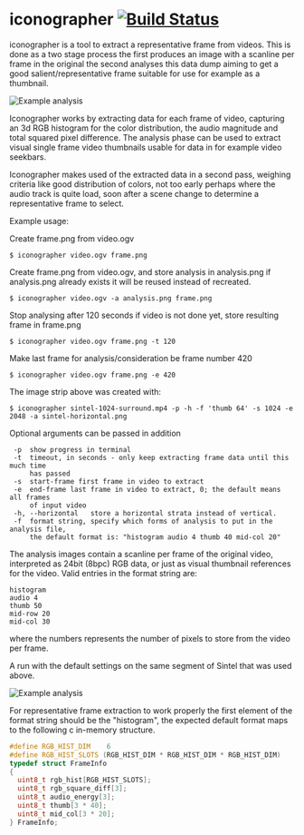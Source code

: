 # iconographer [![Build Status](https://secure.travis-ci.org/the-grid/iconographer.png?branch=master)](http://travis-ci.org/the-grid/iconographer)

iconographer is a tool to extract a representative frame from videos.
This is done as a two stage process the first produces an image with
a scanline per frame in the original the second analyses this data dump
aiming to get a good salient/representative frame suitable for use
for example as a thumbnail.

![Example analysis](http://pippin.gimp.org/tmp/sintel-horizontal.png)

Iconographer works by extracting data for each frame of video, capturing an 3d
RGB histogram for the color distribution, the audio magnitude and total squared
pixel difference. The analysis phase can be used to extract visual single frame
video thumbnails usable for data in for example video seekbars.

Iconographer makes used of the extracted data in a second pass, weighing
criteria like good distribution of colors, not too early perhaps where the
audio track is quite load, soon after a scene change to determine a
representative frame to select.

Example usage:

Create frame.png from video.ogv

    $ iconographer video.ogv frame.png

Create frame.png from video.ogv, and store analysis in analysis.png
if analysis.png already exists it will be reused instead of recreated.

    $ iconographer video.ogv -a analysis.png frame.png

Stop analysing after 120 seconds if video is not done yet, store resulting
frame in frame.png

    $ iconographer video.ogv frame.png -t 120

Make last frame for analysis/consideration be frame number 420

    $ iconographer video.ogv frame.png -e 420

The image strip above was created with:

    $ iconographer sintel-1024-surround.mp4 -p -h -f 'thumb 64' -s 1024 -e 2048 -a sintel-horizontal.png 

Optional arguments can be passed in addition

     -p  show progress in terminal
     -t  timeout, in seconds - only keep extracting frame data until this much time
         has passed
     -s  start-frame first frame in video to extract
     -e  end-frame last frame in video to extract, 0; the default means all frames
         of input video
     -h, --horizontal   store a horizontal strata instead of vertical.
     -f  format string, specify which forms of analysis to put in the analysis file,
         the default format is: "histogram audio 4 thumb 40 mid-col 20"

The analysis images contain a scanline per frame of the original video,
interpreted as 24bit (8bpc) RGB data, or just as visual thumbnail references for the
video. Valid entries in the format string are:

    histogram
    audio 4
    thumb 50
    mid-row 20
    mid-col 30

where the numbers represents the number of pixels to store from the video per frame.


A run with the default settings on the same segment of Sintel that was used above.

![Example analysis](http://pippin.gimp.org/tmp/sintel-vertical.png)

For representative frame extraction to work properly the first element of the
format string should be the "histogram", the expected default format maps
to the following c in-memory structure. 
```c
#define RGB_HIST_DIM    6 
#define RGB_HIST_SLOTS (RGB_HIST_DIM * RGB_HIST_DIM * RGB_HIST_DIM)
typedef struct FrameInfo
{
  uint8_t rgb_hist[RGB_HIST_SLOTS];
  uint8_t rgb_square_diff[3];
  uint8_t audio_energy[3];
  uint8_t thumb[3 * 40];
  uint8_t mid_col[3 * 20];
} FrameInfo;
